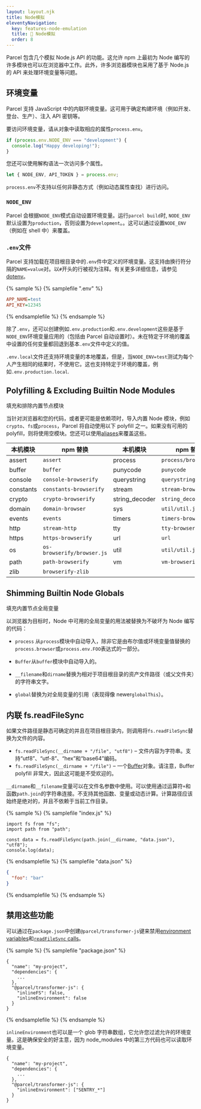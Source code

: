 ```yaml
---
layout: layout.njk
title: Node模拟
eleventyNavigation:
  key: features-node-emulation
  title: 🐢 Node模拟
  order: 8
---
```


Parcel 包含几个模拟 Node.js API 的功能。这允许 npm 上最初为 Node 编写的许多模块也可以在浏览器中工作。此外，许多浏览器模块也采用了基于 Node.js 的 API 来处理环境变量等问题。

## 环境变量

Parcel 支持 JavaScript 中的内联环境变量。这可用于确定构建环境（例如开发、登台、生产）、注入 API 密钥等。

要访问环境变量，请从对象中读取相应的属性`process.env`。

```js
if (process.env.NODE_ENV === "development") {
  console.log("Happy developing!");
}
```

您还可以使用解构语法一次访问多个属性。

```js
let { NODE_ENV, API_TOKEN } = process.env;
```

`process.env`不支持以任何非静态方式（例如动态属性查找）进行访问。

### `NODE_ENV`

Parcel 会根据`NODE_ENV`模式自动设置环境变量。运行`parcel build`时, `NODE_ENV`默认设置为`production`，否则设置为`development`。。这可以通过设置`NODE_ENV`（例如在 shell 中）来覆盖。

### `.env`文件

Parcel 支持加载在项目根目录中的`.env`件中定义的环境变量。这支持由换行符分隔的`NAME=value`对。以`#`开头的行被视为注释。有关更多详细信息，请参见[dotenv](https://github.com/motdotla/dotenv)。

{% sample %}
{% samplefile ".env" %}

```ini
APP_NAME=test
API_KEY=12345
```

{% endsamplefile %}
{% endsample %}

除了`.env`，还可以创建例如`.env.production`和`.env.development`这些是基于`NODE_ENV`环境变量应用的（包括由 Parcel 自动设置时）。未在特定于环境的覆盖中设置的任何变量都回退到基本`.env`文件中定义的值。

`.env.local`文件还支持环境变量的本地覆盖，但是，当`NODE_ENV=test`测试为每个人产生相同的结果时，不使用它。这也支持特定于环境的覆盖，例如`.env.production.local`.

## Polyfilling & Excluding Builtin Node Modules

填充和排除内置节点模块

当针对浏览器和您的代码，或者更可能是依赖项时，导入内置 Node 模块，例如`crypto`、`fs`或`process`，Parcel 将自动使用以下 polyfill 之一。如果没有可用的 polyfill，则将使用空模块。您还可以使用[aliases](/features/dependency-resolution/#aliases)来覆盖这些。

| 本机模块  | npm 替换                   | 本机模块       | npm 替换             |
| --------- | -------------------------- | -------------- | -------------------- |
| assert    | `assert`                   | process        | `process/browser.js` |
| buffer    | `buffer`                   | punycode       | `punycode`           |
| console   | `console-browserify`       | querystring    | `querystring-es3`    |
| constants | `constants-browserify`     | stream         | `stream-browserify`  |
| crypto    | `crypto-browserify`        | string_decoder | `string_decoder`     |
| domain    | `domain-browser`           | sys            | `util/util.js`       |
| events    | `events`                   | timers         | `timers-browserify`  |
| http      | `stream-http`              | tty            | `tty-browserify`     |
| https     | `https-browserify`         | url            | `url`                |
| os        | `os-browserify/browser.js` | util           | `util/util.js`       |
| path      | `path-browserify`          | vm             | `vm-browserify`      |
| zlib      | `browserify-zlib`          |

## Shimming Builtin Node Globals

填充内置节点全局变量

以浏览器为目标时，Node 中可用的全局变量的用法被替换为不破坏为 Node 编写的代码：

- `process` 从`process`模块中自动导入，除非它是由布尔值或环境变量值替换的`process.browser`或`process.env.FOO`表达式的一部分。

- `Buffer`从`buffer`模块中自动导入的。

- `__filename`和`dirname`替换为相对于项目根目录的资产文件路径（或父文件夹）的字符串文字。

- `global`替换为对全局变量的引用（表现得像 newer`globalThis`）。

## 内联 fs.readFileSync

如果文件路径是静态可确定的并且在项目根目录内，则调用将`fs.readFileSync`替换为文件的内容。

- `fs.readFileSync(__dirname + "/file", "utf8")` – 文件内容为字符串。支持“utf8”、“utf-8”、“hex”和“base64”编码。
- `fs.readFileSync(__dirname + "/file")` – 一个[Buffer](https://nodejs.org/dist/latest-v16.x/docs/api/buffer.html)对象。请注意，Buffer polyfill 非常大，因此这可能是不受欢迎的。

`__dirname`和`__filename`变量可以在文件名参数中使用。可以使用通过运算符`+`和函数`path.join`的字符串连接。不支持其他函数、变量或动态计算。计算路径应该始终是绝对的，并且不依赖于当前工作目录。

{% sample %}
{% samplefile "index.js" %}

```js/3
import fs from "fs";
import path from "path";

const data = fs.readFileSync(path.join(__dirname, "data.json"), "utf8");
console.log(data);
```

{% endsamplefile %}
{% samplefile "data.json" %}

```json
{
  "foo": "bar"
}
```

{% endsamplefile %}
{% endsample %}

## 禁用这些功能

可以通过在`package.json`中创建`@parcel/transformer-js`键来禁用[environment variables](#environment-variables)和[`readFileSync` calls](#inlining-fs.readfilesync)。

{% sample %}
{% samplefile "package.json" %}

```json5
{
  "name": "my-project",
  "dependencies": {
    ...
  },
  "@parcel/transformer-js": {
    "inlineFS": false,
    "inlineEnvironment": false
  }
}
```

{% endsamplefile %}
{% endsample %}

`inlineEnvironment`也可以是一个 glob 字符串数组，它允许您过滤允许的环境变量。这是确保安全的好主意，因为 node_modules 中的第三方代码也可以读取环境变量。

```json5
{
  "name": "my-project",
  "dependencies": {
    ...
  },
  "@parcel/transformer-js": {
    "inlineEnvironment": ["SENTRY_*"]
  }
}
```
